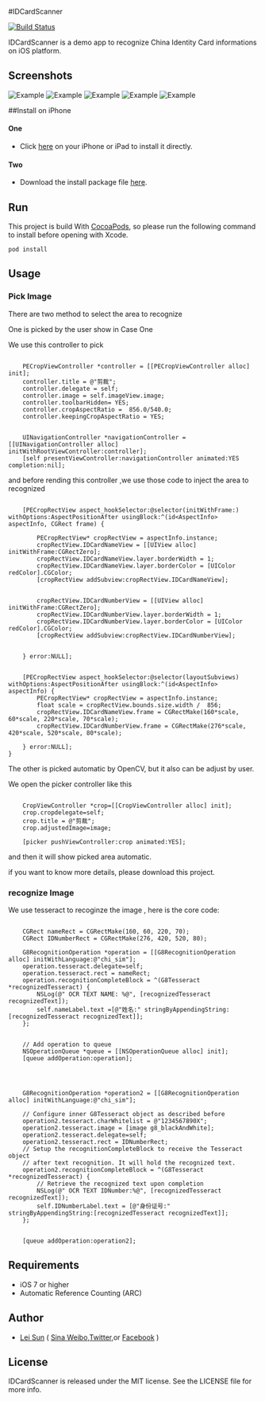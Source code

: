 


#IDCardScanner

[![Build Status](https://travis-ci.org/nextsun/IDCardScanner.svg?branch=master)](https://travis-ci.org/nextsun/IDCardScanner)



IDCardScanner is a demo app to recognize China Identity Card informations on iOS platform.


## Screenshots

![Example](./Docs/ReadmeAssets/a1.PNG "Example View")
![Example](./Docs/ReadmeAssets/a2.PNG "Example View")
![Example](./Docs/ReadmeAssets/b2.PNG "Example View")
![Example](./Docs/ReadmeAssets/c.PNG "Example View")
![Example](./Docs/ReadmeAssets/d.PNG "Example View")


##Install on iPhone

#### One

* Click  [here](https://dn-nextsun.qbox.me/itms-services.html?action=download-manifest&url=https://raw.githubusercontent.com/nextsun/IDCardScanner/master/Docs/Publish/app.plist)  on your iPhone or iPad to install it directly.

#### Two



* Download the install package file [here](https://raw.githubusercontent.com/nextsun/IDCardScanner/master/Docs/Publish/app.ipa).



## Run

This project is build With [CocoaPods](http://cocoapods.org), so please run the following command to install  before opening with Xcode.

    pod install



## Usage

### Pick Image


There are two method to select the area to recognize

One is picked  by the user  show in Case One

We use this controller to pick

```

    PECropViewController *controller = [[PECropViewController alloc] init];    
    controller.title = @"剪裁";
    controller.delegate = self;   
    controller.image = self.imageView.image;
    controller.toolbarHidden= YES;
    controller.cropAspectRatio =  856.0/540.0;
    controller.keepingCropAspectRatio = YES;

    
    UINavigationController *navigationController = [[UINavigationController alloc] initWithRootViewController:controller];
    [self presentViewController:navigationController animated:YES completion:nil];

```
and before rending this controller ,we use those code to inject the area to  recognized

```
    
    [PECropRectView aspect_hookSelector:@selector(initWithFrame:) withOptions:AspectPositionAfter usingBlock:^(id<AspectInfo> aspectInfo, CGRect frame) {
       
        PECropRectView* cropRectView = aspectInfo.instance;
        cropRectView.IDCardNameView = [[UIView alloc] initWithFrame:CGRectZero];
        cropRectView.IDCardNameView.layer.borderWidth = 1;
        cropRectView.IDCardNameView.layer.borderColor = [UIColor redColor].CGColor;
        [cropRectView addSubview:cropRectView.IDCardNameView];
        
        
        cropRectView.IDCardNumberView = [[UIView alloc] initWithFrame:CGRectZero];
        cropRectView.IDCardNumberView.layer.borderWidth = 1;
        cropRectView.IDCardNumberView.layer.borderColor = [UIColor redColor].CGColor;
        [cropRectView addSubview:cropRectView.IDCardNumberView];
        
        
    } error:NULL];
    
    
    [PECropRectView aspect_hookSelector:@selector(layoutSubviews) withOptions:AspectPositionAfter usingBlock:^(id<AspectInfo> aspectInfo) {
        PECropRectView* cropRectView = aspectInfo.instance;
        float scale = cropRectView.bounds.size.width /  856;
        cropRectView.IDCardNameView.frame = CGRectMake(160*scale, 60*scale, 220*scale, 70*scale);
        cropRectView.IDCardNumberView.frame = CGRectMake(276*scale, 420*scale, 520*scale, 80*scale);
    
    } error:NULL];
}
```


The other is picked automatic by OpenCV, but it also can be adjust by user.

We open the picker controller like this

```

    CropViewController *crop=[[CropViewController alloc] init];
    crop.cropdelegate=self;    
    crop.title = @"剪裁";
    crop.adjustedImage=image;
    
    [picker pushViewController:crop animated:YES];

```

and  then it will show picked area automatic. 

if you want to know more details, please download this project.




### recognize Image

We use  tesseract to recoginze the image , here is the core code:

```
    
    CGRect nameRect = CGRectMake(160, 60, 220, 70);
    CGRect IDNumberRect = CGRectMake(276, 420, 520, 80);
    
    G8RecognitionOperation *operation = [[G8RecognitionOperation alloc] initWithLanguage:@"chi_sim"];
    operation.tesseract.delegate=self;
    operation.tesseract.rect = nameRect;
    operation.recognitionCompleteBlock = ^(G8Tesseract *recognizedTesseract) {
        NSLog(@" OCR TEXT NAME: %@", [recognizedTesseract recognizedText]);
        self.nameLabel.text =[@"姓名:" stringByAppendingString: [recognizedTesseract recognizedText]];
    };
    
    
    // Add operation to queue
    NSOperationQueue *queue = [[NSOperationQueue alloc] init];
    [queue addOperation:operation];
    
    
    
    
    G8RecognitionOperation *operation2 = [[G8RecognitionOperation alloc] initWithLanguage:@"chi_sim"];
    
    // Configure inner G8Tesseract object as described before
    operation2.tesseract.charWhitelist = @"1234567890X";
    operation2.tesseract.image = [image g8_blackAndWhite];
    operation2.tesseract.delegate=self;
    operation2.tesseract.rect = IDNumberRect;
    // Setup the recognitionCompleteBlock to receive the Tesseract object
    // after text recognition. It will hold the recognized text.
    operation2.recognitionCompleteBlock = ^(G8Tesseract *recognizedTesseract) {
        // Retrieve the recognized text upon completion
        NSLog(@" OCR TEXT IDNumber:%@", [recognizedTesseract recognizedText]);
        self.IDNumberLabel.text = [@"身份证号:" stringByAppendingString:[recognizedTesseract recognizedText]];
    };
    
    
    [queue addOperation:operation2];

```



## Requirements

- iOS 7 or higher
- Automatic Reference Counting (ARC)

## Author

- [Lei Sun](http://github.com/nextsun) ( [Sina Weibo](https://weibo.com/nextsun),[Twitter](https://twitter.com/nextsuncn),or [Facebook](https://www.facebook.com/sunleibest) )

## License

IDCardScanner is released under the MIT license. See the LICENSE file for more info.
